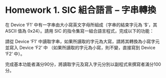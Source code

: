 # Homework 1. SIC 組合語言 – 字串轉換

在 Device ‘F1’ 中有一字串由大小寫英文字母所組成（字串的結束字元為 ‘$’，其 ASCII 值為 0x24）。請用 SIC 的指令集寫一組合語言程式，完成以下的功能：

請從 Device ‘F1’ 中讀取字串，如果所讀取的字元為大寫，請將其轉換為小寫字元並寫入 Device ‘F2’ 中 （如果所讀取的字元為小寫，則不變，直接寫到 Device ‘F2’ 中）。

完成基本功能者滿分90分，將讀取字元及寫入字元分別以副程式來撰寫者滿分100分。

